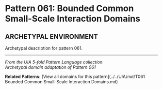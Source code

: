 # Pattern 061: Bounded Common Small-Scale Interaction Domains

## ARCHETYPAL ENVIRONMENT

Archetypal description for pattern 061.

---

*From the UIA 5-fold Pattern Language collection*  
*Archetypal domain adaptation of Pattern 061*

**Related Patterns**: [View all domains for this pattern](../../UIA/md/T061 Bounded Common Small-Scale Interaction Domains.md)